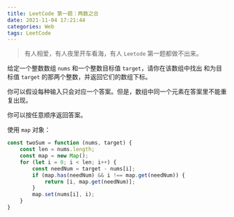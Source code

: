 ```yaml
---
title: LeetCode 第一题：两数之合
date: 2021-11-04 17:21:44
categories: Web
tags: LeetCode
---
```


> 有人相爱，有人夜里开车看海，有人 `Leetode` 第一题都做不出来。

给定一个整数数组 `nums` 和一个整数目标值 `target`，请你在该数组中找出 和为目标值 `target` 的那两个整数，并返回它们的数组下标。

你可以假设每种输入只会对应一个答案。但是，数组中同一个元素在答案里不能重复出现。

你可以按任意顺序返回答案。

使用 `map` 对象：

```JavaScript
const twoSum = function (nums, target) {
    const len = nums.length;
    const map = new Map();
    for (let i = 0; i < len; i++) {
        const needNum = target - nums[i];
        if (map.has(needNum) && i !== map.get(needNum)) {
            return [i, map.get(needNum)];
        }
        map.set(nums[i], i);
    }
}
```
